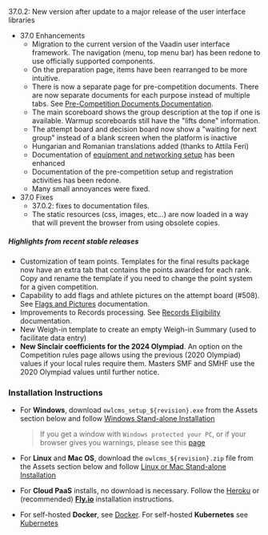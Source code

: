 37.0.2: New version after update to a major release of the user interface libraries

- 37.0 Enhancements
  - Migration to the current version of the Vaadin user interface framework. The navigation (menu, top menu bar) has been redone to use officially supported components.
  - On the preparation page, items have been rearranged to be more intuitive.
  - There is now a separate page for pre-competition documents. There are now separate documents for each purpose instead of multiple tabs. See [Pre-Competition Documents Documentation](https://${env.REPO_OWNER}.github.io/${env.O_REPO_NAME}/#/2400PreCompetitionDocuments).
  - The main scoreboard shows the group description at the top if one is available. Warmup scoreboards still have the "lifts done" information.
  - The attempt board and decision board now show a "waiting for next group" instead of a blank screen when the platform is inactive
  - Hungarian and Romanian translations added (thanks to Attila Feri)
  - Documentation of [equipment and networking setup](https://${env.REPO_OWNER}.github.io/${env.O_REPO_NAME}/#/EquipmentSetup) has been enhanced
  - Documentation of the pre-competition setup and registration activities has been redone.
  - Many small annoyances were fixed.
- 37.0 Fixes
  - 37.0.2: fixes to documentation files.
  - The static resources (css, images, etc...) are now loaded in a way that will prevent the browser from using obsolete copies.


##### Highlights from recent stable releases

- Customization of team points. Templates for the final results package now have an extra tab that contains the points awarded for each rank. Copy and rename the template if you need to change the point system for a given competition.
- Capability to add flags and athlete pictures on the attempt board (#508).  See [Flags and Pictures](https://owlcms.github.io/owlcms4-prerelease/#/FlagsPicture) documentation.
- Improvements to Records processing. See [Records Eligibility](https://${env.REPO_OWNER}.github.io/${env.O_REPO_NAME}/#/Records) documentation. 
- New Weigh-in template to create an empty Weigh-in Summary (used to facilitate data entry)
- **New Sinclair coefficients for the 2024 Olympiad**.  An option on the Competition rules page allows using the previous (2020 Olympiad) values if your local rules require them.  Masters SMF and SMHF use the 2020 Olympiad values until further notice.


### **Installation Instructions**

  - For **Windows**, download `owlcms_setup_${revision}.exe` from the Assets section below and follow [Windows Stand-alone Installation](https://${env.REPO_OWNER}.github.io/${env.O_REPO_NAME}/#/LocalWindowsSetup)

    > If you get a window with `Windows protected your PC`, or if your browser gives you warnings, please see this [page](https://owlcms.github.io/owlcms4-prerelease/#/DefenderOff)

  - For **Linux** and **Mac OS**, download the `owlcms_${revision}.zip` file from the Assets section below and follow [Linux or Mac Stand-alone Installation](https://${env.REPO_OWNER}.github.io/${env.O_REPO_NAME}/#/LocalLinuxMacSetup)

  - For **Cloud PaaS** installs, no download is necessary. Follow the [Heroku](https://${env.REPO_OWNER}.github.io/${env.O_REPO_NAME}/#Heroku) or (recommended) **[Fly.io](https://${env.REPO_OWNER}.github.io/${env.O_REPO_NAME}/#Fly)** installation instructions.

  - For self-hosted **Docker**, see [Docker](https://${env.REPO_OWNER}.github.io/${env.O_REPO_NAME}/#/LocalWindowsSetup). For self-hosted **Kubernetes** see [Kubernetes](https://${env.REPO_OWNER}.github.io/${env.O_REPO_NAME}/#/DigitalOcean)
